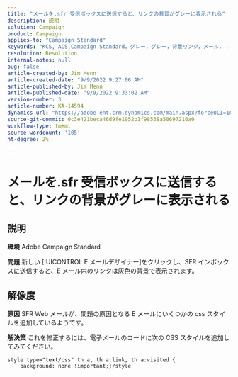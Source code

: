 ```yaml
---
title: "メールを.sfr 受信ボックスに送信すると、リンクの背景がグレーに表示される"
description: 説明
solution: Campaign
product: Campaign
applies-to: "Campaign Standard"
keywords: "KCS, ACS,Campaign Standard，グレー，グレー，背景リンク，メール， .sfr 受信ボックス，メールデザイナー"
resolution: Resolution
internal-notes: null
bug: false
article-created-by: Jim Menn
article-created-date: "9/9/2022 9:27:06 AM"
article-published-by: Jim Menn
article-published-date: "9/9/2022 9:33:02 AM"
version-number: 3
article-number: KA-14594
dynamics-url: "https://adobe-ent.crm.dynamics.com/main.aspx?forceUCI=1&pagetype=entityrecord&etn=knowledgearticle&id=ad383a90-2130-ed11-9db1-0022480866ad"
source-git-commit: 0c3e421beca46d9fe1952b1f98538a50697216a0
workflow-type: tm+mt
source-wordcount: '105'
ht-degree: 2%

---
```


# メールを.sfr 受信ボックスに送信すると、リンクの背景がグレーに表示される

## 説明


<b>環境</b>
Adobe Campaign Standard

<b>問題</b>
新しい [!UICONTROL E メールデザイナー]をクリックし、SFR インボックスに送信すると、E メール内のリンクは灰色の背景で表示されます。


## 解像度


<b>原因</b>
SFR Web メールが、問題の原因となる E メールにいくつかの css スタイルを追加しているようです。

<b>解決策</b>
これを修正するには、電子メールのコードに次の CSS スタイルを追加してみてください。


```
style type="text/css" th a, th a:link, th a:visited {
    background: none !important;}/style
```

